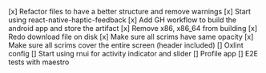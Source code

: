 [x] Refactor files to have a better structure and remove warnings
[x] Start using react-native-haptic-feedback
[x] Add GH workflow to build the android app and store the artifact
[x] Remove x86, x86_64 from building
[x] Redo download file on disk
[x] Make sure all scrims have same opacity
[x] Make sure all scrims cover the entire screen (header included)
[] Oxlint config
[] Start using rnui for activity indicator and slider
[] Profile app
[] E2E tests with maestro
